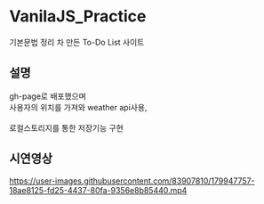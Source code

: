 # VanilaJS_Practice

기본문법 정리 차 만든 To-Do List 사이트

## 설명
gh-page로 배포했으며</br>
사용자의 위치를 가져와 weather api사용,</br>  
로컬스토리지를 통한 저장기능 구현</br>
  
## 시연영상
https://user-images.githubusercontent.com/83907810/179947757-18ae8125-fd25-4437-80fa-9356e8b85440.mp4

